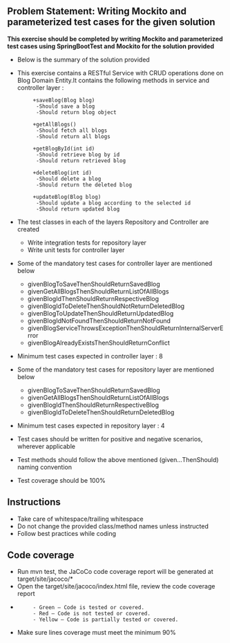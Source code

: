 ## Problem Statement: Writing Mockito and parameterized test cases for the given solution ##

**This exercise should be completed by writing Mockito and parameterized test cases using SpringBootTest and Mockito for the solution provided**

- Below is the summary of the solution provided

- This exercise contains a RESTful Service with CRUD operations done on Blog Domain Entity.It contains the following methods in service and controller layer :

           +saveBlog(Blog blog)
            -Should save a blog 
            -Should return blog object
            
           +getAllBlogs()
            -Should fetch all blogs
            -Should return all blogs
            
           +getBlogById(int id)
            -Should retrieve blog by id
            -Should return retrieved blog
            
           +deleteBlog(int id)
            -Should delete a blog
            -Should return the deleted blog
            
           +updateBlog(Blog blog)
            -Should update a blog according to the selected id
            -Should return updated blog

- The test classes in each of the layers Repository and Controller are created
  - Write integration tests for repository layer
  - Write unit tests for controller layer

- Some of the mandatory test cases for controller layer are mentioned below

    - givenBlogToSaveThenShouldReturnSavedBlog
    - givenGetAllBlogsThenShouldReturnListOfAllBlogs
    - givenBlogIdThenShouldReturnRespectiveBlog
    - givenBlogIdToDeleteThenShouldNotReturnDeletedBlog
    - givenBlogToUpdateThenShouldReturnUpdatedBlog
    - givenBlogIdNotFoundThenShouldReturnNotFound
    - givenBlogServiceThrowsExceptionThenShouldReturnInternalServerError
    - givenBlogAlreadyExistsThenShouldReturnConflict

- Minimum test cases expected in controller layer : 8

- Some of the mandatory test cases for repository layer are mentioned below

  - givenBlogToSaveThenShouldReturnSavedBlog
  - givenGetAllBlogsThenShouldReturnListOfAllBlogs
  - givenBlogIdThenShouldReturnRespectiveBlog
  - givenBlogIdToDeleteThenShouldReturnDeletedBlog

- Minimum test cases expected in repository layer : 4

- Test cases should be written for positive and negative scenarios, wherever applicable
- Test methods should follow the above mentioned (given...ThenShould) naming convention
- Test coverage should be 100%

## Instructions

- Take care of whitespace/trailing whitespace
- Do not change the provided class/method names unless instructed
- Follow best practices while coding

## Code coverage 

 - Run mvn test, the JaCoCo code coverage report will be generated at target/site/jacoco/*
 - Open the target/site/jacoco/index.html file, review the code coverage report
 - 
            - Green – Code is tested or covered.
            - Red – Code is not tested or covered.
            - Yellow – Code is partially tested or covered.
 - Make sure lines coverage must meet the minimum 90%
